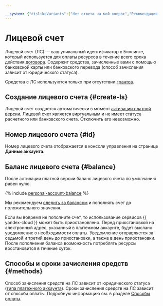 ```yaml
---

__system: {"dislikeVariants":["Нет ответа на мой вопрос","Рекомендации не помогли","Содержание не соответствует заголовку","Другое"]}
---
```

# Лицевой счет

Лицевой счет (ЛС) — ваш уникальный идентификатор в Биллинге, который используется для оплаты ресурсов в течение всего срока действия [договора](contract.md). Содержит средства, зачисленные вами с помощью банковской карты или банковского перевода (способ зачисления зависит от юридического статуса).

Средства с ЛС используются только при отсутствии [грантов](bonus-account.md).

## Создание лицевого счета {#create-ls}

Лицевой счет создается автоматически в момент [активации платной версии](../operations/activate-commercial.md). Лицевой счет является виртуальным и не имеет статуса расчетного или банковского счета. Отключить его невозможно.

## Номер лицевого счета  {#id}
Номер лицевого счета отображается в консоли управления на странице **Данные аккаунта**.

## Баланс лицевого счета  {#balance}

После активации платной версии баланс лицевого счета по умолчанию равен нулю.

{% include [personal-account-balance](../_includes/personal-account-balance.md) %}

Мы рекомендуем [следить за балансом](../operations/pay-the-bill.md) и пополнять счет до положительного значения.

Если вы вовремя не пополните счет, то использование сервисов {{ yandex-cloud }} может быть приостановлено. Перед приостановкой на электронный адрес, указанный в платежном аккаунте, будет выслано уведомление о необходимости оплаты. Уведомление отправляется за седьмой и третий день до приостановки, а также в день приостановки. После пополнения баланса возможность потреблять ресурсы восстановится в течение суток.

## Способы и сроки зачисления средств {#methods}

Способ зачисления средств на ЛС зависит от юридического статуса ([типа платежного аккаунта](../concepts/billing-account.md#ba-types)). Сроки зачисления средств на ЛС зависит от способа оплаты. Подробную информацию см. в разделе [Способы оплаты](../payment/payment-methods.md).


